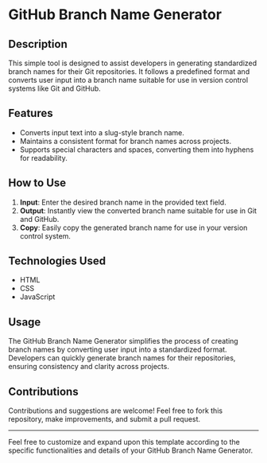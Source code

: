 # GitHub Branch Name Generator

## Description
This simple tool is designed to assist developers in generating standardized branch names for their Git repositories. It follows a predefined format and converts user input into a branch name suitable for use in version control systems like Git and GitHub.

## Features
- Converts input text into a slug-style branch name.
- Maintains a consistent format for branch names across projects.
- Supports special characters and spaces, converting them into hyphens for readability.

## How to Use
1. **Input**: Enter the desired branch name in the provided text field.
2. **Output**: Instantly view the converted branch name suitable for use in Git and GitHub.
3. **Copy**: Easily copy the generated branch name for use in your version control system.

## Technologies Used
- HTML
- CSS
- JavaScript

## Usage
The GitHub Branch Name Generator simplifies the process of creating branch names by converting user input into a standardized format. Developers can quickly generate branch names for their repositories, ensuring consistency and clarity across projects.

## Contributions
Contributions and suggestions are welcome! Feel free to fork this repository, make improvements, and submit a pull request.

---

Feel free to customize and expand upon this template according to the specific functionalities and details of your GitHub Branch Name Generator.
